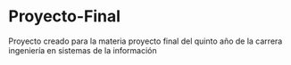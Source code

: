 # Proyecto-Final
Proyecto creado para la materia proyecto final del quinto año de la carrera ingeniería en sistemas de la información
